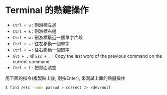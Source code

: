 # Terminal 的熱鍵操作

- `Ctrl + u` : 刪游標左邊
- `Ctrl + k` : 刪游標右邊
- `Ctrl + w` : 刪游標最近一個單字片段
- `Ctrl + ←` : 往左移動一個單字
- `Ctrl + →` : 往右移動一個單字
- `Alt + .` 或 `Esc + .` : Copy the last word of the previous command on the current command
- `Ctrl + l` : 把畫面清空

用下面的指令(複製貼上後, 別按Enter), 來測試上面的熱鍵操作

```sh
$ find /etc -name passwd > correct 2> /dev/null
```
